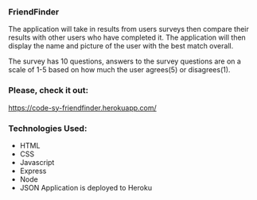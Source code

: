 ### FriendFinder
The application will take in results from users surveys then compare their results with other users who have completed it. The application will then display the name and picture of the user with the best match overall.

The survey has 10 questions, answers to the survey questions are on a scale of 1-5 based on how much the user agrees(5) or disagrees(1).

### Please, check it out:


https://code-sy-friendfinder.herokuapp.com/


### Technologies Used:
- HTML
- CSS
- Javascript
- Express
- Node
- JSON
Application is deployed to Heroku
